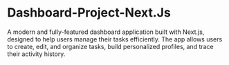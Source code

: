# Dashboard-Project-Next.Js
A modern and fully-featured dashboard application built with Next.js, designed to help users manage their tasks efficiently. The app allows users to create, edit, and organize tasks, build personalized profiles, and trace their activity history.
